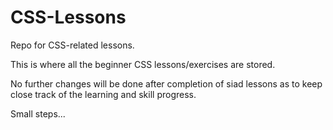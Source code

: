 # CSS-Lessons
Repo for CSS-related lessons.

This is where all the beginner CSS lessons/exercises are stored.

No further changes will be done after completion of siad lessons as to keep
close track of the learning and skill progress.

Small steps...